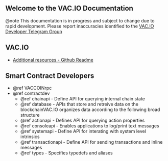 Welcome to the VAC.IO Documentation
-----------------------------------

@note This documentation is in progress and subject to change due to rapid development. Please report inaccuracies identified to the [VAC.IO Developer Telegram Group](https://t.me/joinchat/EaEnSUPktgfoI-XPfMYtcQ)

## VAC.IO
 - [Additional resources - Github Readme](https://github.com/VACCOIN/VAC#readme)

## Smart Contract Developers
- @ref VACCOINrpc
- @ref contractdev
	- @ref chainapi - Define API for querying internal chain state
	- @ref database - APIs that store and retreive data on the blockchainVAC.IO organizes data according to the following broad structure
	- @ref actionapi - Defines API for querying action properties
	- @ref consoleapi - Enables applications to log/print text messages
	- @ref systemapi - 	Define API for interating with system level intrinsics
	- @ref transactionapi - Define API for sending transactions and inline messages
	- @ref types - Specifies typedefs and aliases
	
	
